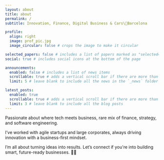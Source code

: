 ```yaml
---
layout: about
title: about
permalink: /
subtitle: Innovation, Finance, Digital Business & Cars\📍Barcelona

profile:
  align: right
  image: prof_pic.jpg
  image_circular: false # crops the image to make it circular

selected_papers: false # includes a list of papers marked as "selected={true}"
social: true # includes social icons at the bottom of the page

announcements:
  enabled: false # includes a list of news items
  scrollable: true # adds a vertical scroll bar if there are more than 3 news items
  limit: 5 # leave blank to include all the news in the `_news` folder

latest_posts:
  enabled: true
  scrollable: true # adds a vertical scroll bar if there are more than 3 new posts items
  limit: 3 # leave blank to include all the blog posts
---
```


Passionate about where tech meets business, rare mix of finance, strategy, and software engineering. 

I’ve worked with agile startups and large corporates, always driving innovation with a business-first mindset.

I’m all about turning ideas into results. Let’s connect if you're into building smart, future-ready businesses. 🤟🏼
